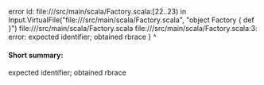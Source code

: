 error id: file://<WORKSPACE>/src/main/scala/Factory.scala:[22..23) in Input.VirtualFile("file://<WORKSPACE>/src/main/scala/Factory.scala", "object Factory {
def 
}")
file://<WORKSPACE>/src/main/scala/Factory.scala
file://<WORKSPACE>/src/main/scala/Factory.scala:3: error: expected identifier; obtained rbrace
}
^
#### Short summary: 

expected identifier; obtained rbrace